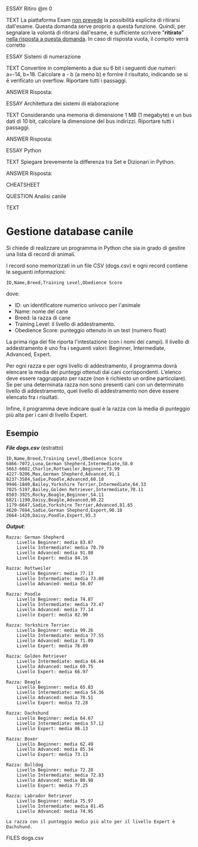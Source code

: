 ESSAY
Ritiro @m 0

TEXT
La piattaforma Exam <u>non prevede</u> la possibilità esplicita di ritirarsi dall'esame. Questa domanda serve proprio a questa funzione. Quindi, per segnalare la volontà di ritirarsi dall'esame, è sufficiente scrivere "**ritirato**" <u>nella risposta a questa domanda</u>. In caso di risposta vuota, il compito verrà corretto

ESSAY
Sistemi di numerazione

TEXT
Convertire in complemento a due su 6 bit i seguenti due numeri: a=-14, b=18. Calcolare a - b (a meno b) e fornire il risultato, indicando se si è verificato un overflow. Riportare tutti i passaggi.

ANSWER
Risposta:

ESSAY
Architettura dei sistemi di elaborazione

TEXT
Considerando una memoria di dimensione 1 MB (1 megabyte) e un bus dati di 10 bit, calcolare la dimensione del bus indirizzi. Riportare tutti i passaggi.

ANSWER
Risposta:

ESSAY
Python

TEXT
Spiegare brevemente la differenza tra Set e Dizionari in Python.

ANSWER
Risposta:



CHEATSHEET



QUESTION
Analisi canile 

TEXT

# Gestione database canile

Si chiede di realizzare un programma in Python che sia in grado di gestire una lista di record di animali. 

I record sono memorizzati in un file CSV (dogs.csv) e ogni record contiene le seguenti informazioni:
```
ID,Name,Breed,Training Level,Obedience Score
```
dove:  
- ID: un identificatore numerico univoco per l'animale
- Name: nome del cane
- Breed: la razza di cane
- Training Level: il livello di addestramento. 
- Obedience Score: punteggio ottenuto in un test (numero float)

La prima riga del file riporta l'intestazione (con i nomi dei campi).
Il livello di addestramento è uno fra i seguenti valori: Beginner, Intermediate, Advanced, Expert.

Per ogni razza e per ogni livello di addestramento, il programma dovrà elencare la media dei punteggi ottenuti dai cani corrispondenti. L'elenco deve essere raggruppato per razze (non è richiesto un ordine particolare). Se per una determinata razza non sono presenti cani con un determinato livello di addestramento, quel livello di addestramento non deve essere elencato fra i risultati.

Infine, il programma deve indicare qual è la razza con la media di punteggio più alta per i cani di livello Expert.

## Esempio

***File dogs.csv*** (estratto)
```
ID,Name,Breed,Training Level,Obedience Score
6866-7072,Luna,German Shepherd,Intermediate,58.0
5663-6602,Charlie,Rottweiler,Beginner,73.99
4227-9206,Max,German Shepherd,Advanced,91.1
8237-3584,Sadie,Poodle,Advanced,60.18
9946-1840,Bailey,Yorkshire Terrier,Intermediate,64.33
7025-5197,Bailey,Golden Retriever,Intermediate,70.11
8503-3925,Rocky,Beagle,Beginner,54.11
6821-1190,Daisy,Beagle,Advanced,90.22
1179-6647,Sadie,Yorkshire Terrier,Advanced,81.65
4620-7694,Sadie,German Shepherd,Expert,90.18
2664-1420,Daisy,Poodle,Expert,95.3
```


***Output***:
```
Razza: German Shepherd
    Livello Beginner: media 83.87
    Livello Intermediate: media 70.70
    Livello Advanced: media 91.08
    Livello Expert: media 84.16

Razza: Rottweiler
    Livello Beginner: media 77.13
    Livello Intermediate: media 73.88
    Livello Advanced: media 56.07

Razza: Poodle
    Livello Beginner: media 74.87
    Livello Intermediate: media 73.47
    Livello Advanced: media 77.14
    Livello Expert: media 82.90

Razza: Yorkshire Terrier
    Livello Beginner: media 99.26
    Livello Intermediate: media 77.55
    Livello Advanced: media 71.09
    Livello Expert: media 76.89

Razza: Golden Retriever
    Livello Intermediate: media 66.44
    Livello Advanced: media 69.75
    Livello Expert: media 66.97

Razza: Beagle
    Livello Beginner: media 65.83
    Livello Intermediate: media 54.36
    Livello Advanced: media 78.51
    Livello Expert: media 72.28

Razza: Dachshund
    Livello Beginner: media 64.67
    Livello Intermediate: media 57.12
    Livello Expert: media 86.13

Razza: Boxer
    Livello Beginner: media 62.49
    Livello Advanced: media 85.34
    Livello Expert: media 73.13

Razza: Bulldog
    Livello Beginner: media 72.20
    Livello Intermediate: media 72.83
    Livello Advanced: media 80.98
    Livello Expert: media 77.25

Razza: Labrador Retriever
    Livello Beginner: media 75.97
    Livello Intermediate: media 81.45
    Livello Advanced: media 74.95

La razza con il punteggio medio più alto per il livello Expert è Dachshund.

```

FILES
dogs.csv
